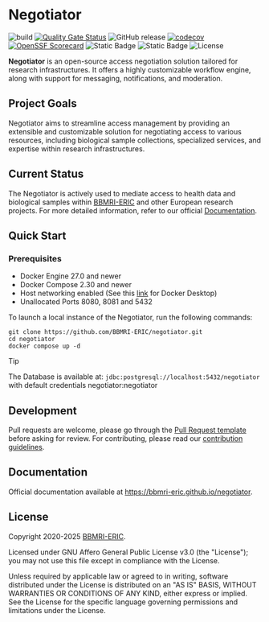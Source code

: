 # Negotiator

![build](https://github.com/BBMRI-ERIC/negotiator-v3/actions/workflows/CI.yml/badge.svg?)
[![Quality Gate Status](https://sonarcloud.io/api/project_badges/measure?project=BBMRI-ERIC_negotiator&metric=alert_status)](https://sonarcloud.io/summary/new_code?id=BBMRI-ERIC_negotiator)
![GitHub release](https://img.shields.io/github/v/release/BBMRI-ERIC/negotiator)
[![codecov](https://codecov.io/github/BBMRI-ERIC/negotiator/graph/badge.svg?token=YN9M34IM3S)](https://codecov.io/github/BBMRI-ERIC/negotiator)
[![OpenSSF Scorecard](https://api.scorecard.dev/projects/github.com/BBMRI-ERIC/negotiator/badge)](https://scorecard.dev/viewer/?uri=github.com/BBMRI-ERIC/negotiator)
![Static Badge](https://img.shields.io/badge/Java%20Code%20Style-Google-orange)
![Static Badge](https://img.shields.io/badge/Docker-bbmrieric%2Fnegotiator-blue)
![License](https://img.shields.io/github/license/BBMRI-ERIC/negotiator)

**Negotiator** is an open-source access negotiation solution tailored for research infrastructures. It offers a highly
customizable workflow engine, along with support for messaging, notifications, and moderation.

## Project Goals

Negotiator aims to streamline access management by providing an extensible and customizable solution for negotiating
access to various resources, including biological sample collections, specialized services, and expertise within
research infrastructures.

## Current Status

The Negotiator is actively used to mediate access to health data and biological samples
within [BBMRI-ERIC](bbmri-eric.eu) and other
European research projects. For more detailed information, refer to our
official [Documentation](https://bbmri-eric.github.io/negotiator).

## Quick Start

### Prerequisites

- Docker Engine 27.0 and newer
- Docker Compose 2.30 and newer
- Host networking enabled (See this [link](https://docs.docker.com/engine/network/drivers/host/) for Docker Desktop)
- Unallocated Ports 8080, 8081 and 5432

To launch a local instance of the Negotiator, run the following commands:
```shell
git clone https://github.com/BBMRI-ERIC/negotiator.git
cd negotiator
docker compose up -d
```


> [!TIP]
> The Database is available at: ``
jdbc:postgresql://localhost:5432/negotiator
``
> with default credentials negotiator:negotiator

## Development

Pull requests are welcome, please go through the [Pull Request template](.github/pull_request_template.md) before asking
for review.
For contributing, please read our [contribution guidelines](docs/contributing).

## Documentation

Official documentation available at https://bbmri-eric.github.io/negotiator.

## License

Copyright 2020-2025 [BBMRI-ERIC](https://bbmri-eric.eu).

Licensed under GNU Affero General Public License v3.0 (the "License");
you may not use this file except in compliance with the License.

Unless required by applicable law or agreed to in writing, software distributed under the License is
distributed on an "AS IS" BASIS, WITHOUT WARRANTIES OR CONDITIONS OF ANY KIND, either express or
implied. See the License for the specific language governing permissions and limitations under the
License.
